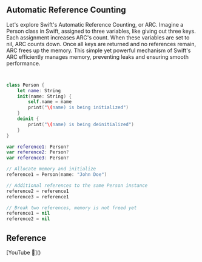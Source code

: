 ## Automatic Reference Counting

Let's explore Swift's Automatic Reference Counting, or ARC. Imagine a Person class in Swift, assigned to three variables, like giving out three keys. Each assignment increases ARC's count. When these variables are set to nil, ARC counts down. Once all keys are returned and no references remain, ARC frees up the memory. This simple yet powerful mechanism of Swift's ARC efficiently manages memory, preventing leaks and ensuring smooth performance.

```swift


class Person {
    let name: String
    init(name: String) {
        self.name = name
        print("\(name) is being initialized")
    }
    deinit {
        print("\(name) is being deinitialized")
    }
}

var reference1: Person?
var reference2: Person?
var reference3: Person?

// Allocate memory and initialize
reference1 = Person(name: "John Doe")

// Additional references to the same Person instance
reference2 = reference1
reference3 = reference1

// Break two references, memory is not freed yet
reference1 = nil
reference2 = nil
```

## Reference

[YouTube 👀]\(\)